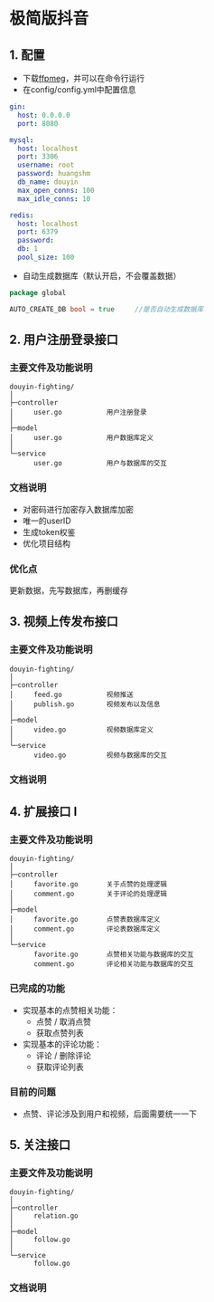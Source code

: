 # 极简版抖音
## 1. 配置
- 下载[ffpmeg](https://ffmpeg.org/)，并可以在命令行运行
- 在config/config.yml中配置信息
```yaml
gin:
  host: 0.0.0.0
  port: 8080

mysql:
  host: localhost
  port: 3306
  username: root
  password: huangshm
  db_name: douyin
  max_open_conns: 100
  max_idle_conns: 10

redis:
  host: localhost
  port: 6379
  password:
  db: 1
  pool_size: 100
```
- 自动生成数据库（默认开启，不会覆盖数据）
```go
package global

AUTO_CREATE_DB bool = true     //是否自动生成数据库
```

## 2. 用户注册登录接口

### 主要文件及功能说明
```
douyin-fighting/
│
├─controller
│     user.go           用户注册登录
│
├─model
│     user.go           用户数据库定义
│
└─service
      user.go           用户与数据库的交互
```
### 文档说明
- 对密码进行加密存入数据库加密
- 唯一的userID
- 生成token权鉴
- 优化项目结构

### 优化点
更新数据，先写数据库，再删缓存

## 3. 视频上传发布接口

### 主要文件及功能说明
```
douyin-fighting/
│
├─controller
│     feed.go           视频推送
│     publish.go        视频发布以及信息
│
├─model
│     video.go          视频数据库定义
│
└─service
      video.go          视频与数据库的交互
```
### 文档说明

## 4. 扩展接口 I

### 主要文件及功能说明

``` 
douyin-fighting/
│
├─controller
│     favorite.go		关于点赞的处理逻辑
│     comment.go		关于评论的处理逻辑
│
├─model
│     favorite.go		点赞表数据库定义
│     comment.go		评论表数据库定义
│
└─service
      favorite.go		点赞相关功能与数据库的交互
      comment.go		评论相关功能与数据库的交互
```

### 已完成的功能

- 实现基本的点赞相关功能：
    - 点赞 / 取消点赞
    - 获取点赞列表
- 实现基本的评论功能：
    - 评论 / 删除评论
    - 获取评论列表

### 目前的问题

- 点赞、评论涉及到用户和视频，后面需要统一一下

## 5. 关注接口

### 主要文件及功能说明
```
douyin-fighting/
│
├─controller
│     relation.go
│
├─model
│     follow.go
│
└─service
      follow.go
```
### 文档说明